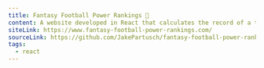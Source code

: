 ```yaml
---
title: Fantasy Football Power Rankings 🏈
content: A website developed in React that calculates the record of a team regardless of individual weekly matchups.
siteLink: https://www.fantasy-football-power-rankings.com/
sourceLink: https://github.com/JakePartusch/fantasy-football-power-rankings
tags:
  - react
---
```

